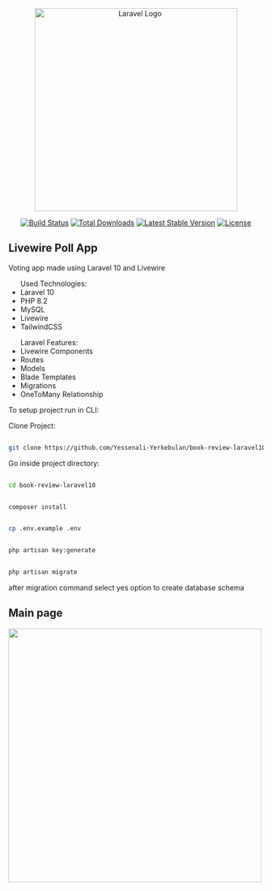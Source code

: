 <p align="center"><a href="https://laravel.com" target="_blank"><img src="https://raw.githubusercontent.com/laravel/art/master/logo-lockup/5%20SVG/2%20CMYK/1%20Full%20Color/laravel-logolockup-cmyk-red.svg" width="400" alt="Laravel Logo"></a></p>

<p align="center">
<a href="https://github.com/laravel/framework/actions"><img src="https://github.com/laravel/framework/workflows/tests/badge.svg" alt="Build Status"></a>
<a href="https://packagist.org/packages/laravel/framework"><img src="https://img.shields.io/packagist/dt/laravel/framework" alt="Total Downloads"></a>
<a href="https://packagist.org/packages/laravel/framework"><img src="https://img.shields.io/packagist/v/laravel/framework" alt="Latest Stable Version"></a>
<a href="https://packagist.org/packages/laravel/framework"><img src="https://img.shields.io/packagist/l/laravel/framework" alt="License"></a>
</p>

## Livewire Poll App

Voting app made using Laravel 10 and Livewire


<ul>Used Technologies:
    <li>Laravel 10</li>
    <li>PHP 8.2</li>
    <li>MySQL</li>
    <li>Livewire</li>
    <li>TailwindCSS</li>
</ul>
<ul>Laravel Features:
    <li>Livewire Components</li>
    <li>Routes</li>
    <li>Models</li>
    <li>Blade Templates</li>
    <li>Migrations</li>
    <li>OneToMany Relationship</li>
</ul>
To setup project run in CLI:

Clone Project:

```sh

git clone https://github.com/Yessenali-Yerkebulan/book-review-laravel10.git

```

Go inside project directory:

```sh

cd book-review-laravel10

```

```sh

composer install

```

```sh

cp .env.example .env

```

```sh

php artisan key:generate

```

```sh

php artisan migrate

```

after migration command select yes option to create database schema

## Main page
<img style="width:500px;" src="https://github.com/Yessenali-Yerkebulan/Livewire-Poll-App-Laravel-10/assets/113698340/69737a96-688d-4701-8efe-3ef699b10b80">
